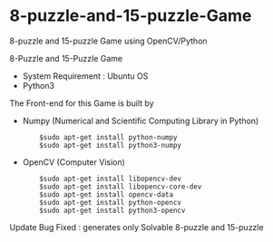 # 8-puzzle-and-15-puzzle-Game
8-puzzle and 15-puzzle Game using OpenCV/Python

8-Puzzle and 15-Puzzle Game

  - System Requirement : Ubuntu OS
  - Python3
  

The Front-end for this Game is built by

  - Numpy (Numerical and Scientific Computing Library in Python)
  
            $sudo apt-get install python-numpy
            $sudo apt-get install python3-numpy
            
  - OpenCV (Computer Vision)
  
            $sudo apt-get install libopencv-dev
            $sudo apt-get install libopencv-core-dev
            $sudo apt-get install opencv-data
            $sudo apt-get install python-opencv
            $sudo apt-get install python3-opencv


  Update Bug Fixed : generates only Solvable 8-puzzle and 15-puzzle
